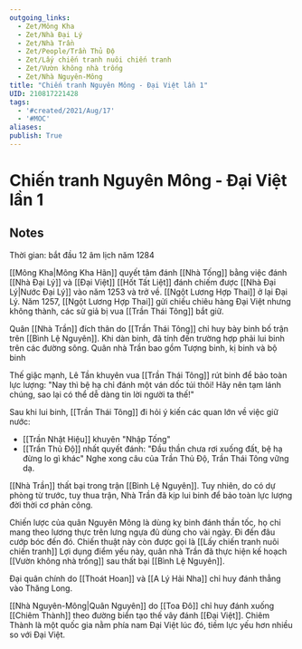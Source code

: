```yaml
---
outgoing_links:
  - Zet/Mông Kha
  - Zet/Nhà Đại Lý
  - Zet/Nhà Trần
  - Zet/People/Trần Thủ Độ
  - Zet/Lấy chiến tranh nuôi chiến tranh
  - Zet/Vườn không nhà trống
  - Zet/Nhà Nguyên-Mông
title: "Chiến tranh Nguyên Mông - Đại Việt lần 1"
UID: 210817221428
tags:
  - '#created/2021/Aug/17'
  - '#MOC'
aliases: 
publish: True
---
```

# Chiến tranh Nguyên Mông - Đại Việt lần 1

## Notes
Thời gian: bắt đầu 12 âm lịch năm 1284

[[Mông Kha|Mông Kha Hãn]] quyết tâm đánh [[Nhà Tống]] bằng việc đánh [[Nhà Đại Lý]] và [[Đại Việt]]
[[Hốt Tất Liệt]] đánh chiếm được [[Nhà Đại Lý|Nước Đại Lý]] vào năm 1253 và trở về. [[Ngột Lương Hợp Thai]] ở lại Đại Lý.
Năm 1257, [[Ngột Lương Hợp Thai]] gửi chiếu chiêu hàng Đại Việt nhưng không thành, các sử giả bị vua [[Trần Thái Tông]] bắt giữ.

Quân [[Nhà Trần]] đích thân do [[Trần Thái Tông]] chỉ huy bày binh bố trận trên [[Bình Lệ Nguyên]]. Khi dàn binh, đã tính đến trường hợp phải lui binh trên các đường sông. Quân nhà Trần bao gồm Tượng binh, kị binh và bộ binh

Thế giặc mạnh, Lê Tần khuyên vua [[Trần Thái Tông]] rút binh để bảo toàn lực lượng: "Nay thì bệ hạ chỉ đánh một ván dốc túi thôi! Hãy nên tạm lánh chúng, sao lại có thể dễ dàng tin lời người ta thế!"

Sau khi lui binh, [[Trần Thái Tông]] đi hỏi ý kiến các quan lớn về việc giữ nước:
- [[Trần Nhật Hiệu]] khuyên "Nhập Tống"
- [[Trần Thủ Độ]] nhất quyết đánh: "Đầu thần chưa rơi xuống đất, bệ hạ đừng lo gì khác"
Nghe xong câu của Trần Thủ Độ, Trần Thái Tông vững dạ.

[[Nhà Trần]] thất bại trong trận [[Bình Lệ Nguyên]]. Tuy nhiên, do có dự phòng từ trước, tuy thua trận, Nhà Trần đã kịp lui binh để bảo toàn lực lượng đời thời cơ phản công.

Chiến lược của quân Nguyên Mông là dùng kỵ binh đánh thần tốc, họ chỉ mang theo lương thực trên lưng ngựa đủ dùng cho vài ngày. Đi đến đâu cướp bóc đến đó. Chiến thuật này còn được gọi là [[Lấy chiến tranh nuôi chiến tranh]]
Lợi dụng điểm yếu này, quân nhà Trần đã thực hiện kế hoạch [[Vườn không nhà trống]] sau thất bại [[Bình Lệ Nguyên]].

Đại quân chính do [[Thoát Hoan]] và [[A Lý Hải Nha]] chỉ huy đánh thẳng vào Thăng Long.


[[Nhà Nguyên-Mông|Quân Nguyên]] do [[Toa Đô]] chỉ huy đánh xuống [[Chiêm Thành]] theo đường biển tạo thế vây đánh [[Đại Việt]]. 
Chiêm Thành là một quốc gia nằm phía nam Đại Việt lúc đó, tiềm lực yếu hơn nhiều so với Đại Việt.
